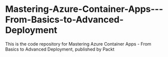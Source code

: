 # Mastering-Azure-Container-Apps---From-Basics-to-Advanced-Deployment
This is the code repository for Mastering Azure Container Apps - From Basics to Advanced Deployment, published by Packt
